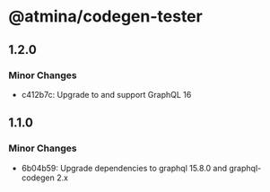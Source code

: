 # @atmina/codegen-tester

## 1.2.0

### Minor Changes

- c412b7c: Upgrade to and support GraphQL 16

## 1.1.0

### Minor Changes

- 6b04b59: Upgrade dependencies to graphql 15.8.0 and graphql-codegen 2.x
